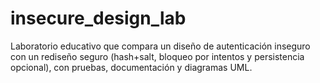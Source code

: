 # insecure_design_lab
Laboratorio educativo que compara un diseño de autenticación inseguro con un rediseño seguro (hash+salt, bloqueo por intentos y persistencia opcional), con pruebas, documentación y diagramas UML.
